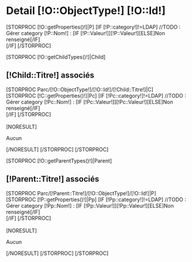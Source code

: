 <h1>Detail [!O::ObjectType!] [!O::Id!]</h1>
<div id="detailObjet detail[!O::ObjectType!]">
[STORPROC [!O::getProperties()!]|P]
        [IF [!P::category!]!=LDAP]
                //TODO : Gérer category
                <span class="propName">[!P::Nom!] </span>: [IF [!P::Valeur!]][!P::Valeur!][ELSE]Non renseigné[/IF]<br/>
        [/IF]
[/STORPROC]

</div>

[STORPROC [!O::getChildTypes()!]|Child]
        <h2>[!Child::Titre!] associés</h2>
        [STORPROC Parc/[!O::ObjectType!]/[!O::Id!]/[!Child::Titre!]|C]
                <div class="detailRelative">
                        [STORPROC [!C::getProperties()!]|Pc]
                                [IF [!Pc::category!]!=LDAP]
                                        //TODO : Gérer category
                                        <span class="propName">[!Pc::Nom!] </span>: [IF [!Pc::Valeur!]][!Pc::Valeur!][ELSE]Non renseigné[/IF]<br/>
                                [/IF]
                        [/STORPROC]    
                </div>
                <br/>
                [NORESULT]
                        <p class="emptyRelative">Aucun</p>
                [/NORESULT]
        [/STORPROC]
[/STORPROC]

[STORPROC [!O::getParentTypes()!]|Parent]
        <h2>[!Parent::Titre!] associés</h2>
        [STORPROC Parc/[!Parent::Titre!]/[!O::ObjectType!]/[!O::Id!]|P]
                <div class="detailRelative">
                        [STORPROC [!P::getProperties()!]|Pp]
                                [IF [!Pp::category!]!=LDAP]
                                        //TODO : Gérer category
                                        <span class="propName">[!Pp::Nom!] </span>: [IF [!Pp::Valeur!]][!Pp::Valeur!][ELSE]Non renseigné[/IF]<br/>
                                [/IF]
                        [/STORPROC]    
                </div>
                <br/>
                [NORESULT]
                        <p class="emptyRelative">Aucun</p>
                [/NORESULT]
        [/STORPROC]
[/STORPROC]
